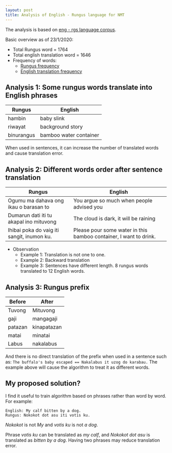 ```yaml
---
layout: post
title: Analysis of English - Rungus language for NMT
---
```


The analysis is based on [eng - rgs language corpus](https://github.com/devennn/rungus-language-corpus).

Basic overview as of 23/1/2020:
- Total Rungus word = 1764
- Total english translation word = 1646
- Frequency of words:
  - [Rungus frequency](https://github.com/devennn/rungus-language-corpus/blob/master/rgs_overview.csv)
  - [English translation frequency](https://github.com/devennn/rungus-language-corpus/blob/master/rgs_eng_translated_overview.csv)
  
## Analysis 1: Some rungus words translate into English phrases

| Rungus     | English                |
|------------|------------------------|
| hambin     | baby slink             |
| riwayat    | background story       |
| binurangus | bamboo water container |

When used in sentences, it can increase the number of translated words and cause translation error.

## Analysis 2: Different words order after sentence translation

| Rungus     | English                |
|------------|------------------------|
| Ogumu ma dahava ong ikau o barasan to | You argue so much when people advised you |
| Dumarun dati iti tu akapal ino mituvong | The cloud is dark, it will be raining |
| Ihibai poka do vaig iti sangit, inumon ku. | Please pour some water in this bamboo container, I want to drink. |

- Observation
  - Example 1: Translation is not one to one.
  - Example 2: Backward translation
  - Example 3: Sentences have different length. 8 rungus words translated to 12 English words.

## Analysis 3: Rungus prefix

| Before  | After       |
|---------|-------------|
| Tuvong  | Mituvong    |
| gaji    | mangagaji   |
| patazan | kinapatazan |
| matai   | minatai     |
| Labus   | nakalabus   |

And there is no direct translation of the prefix when used in a sentence such as:
```The buffalo's baby escaped == Nakalabus it uzog do karabau.```
The example above will cause the algorithm to treat it as different words.

## My proposed solution?

I find it useful to train algorithm based on phrases rather than word by word. For example:
```
English: My calf bitten by a dog.
Rungus: Nokokot dot asu iti votis ku.
```
_Nokokot_ is not _My_ and _votis ku_ is not _a dog_.

Phrase _votis ku_ can be translated as _my calf_, and _Nokokot dot asu_ is translated as _bitten by a dog_. Having two phrases may reduce translation error.
